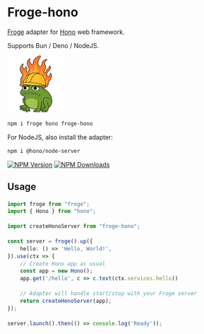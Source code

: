 # Froge-hono

[Froge](https://www.npmjs.com/package/froge) adapter for [Hono](https://www.npmjs.com/package/hono) web framework.

Supports Bun / Deno / NodeJS.

![froge-hono](froge-hono.webp)

```sh
npm i froge hono froge-hono
```

For NodeJS, also install the adapter:

```sh
npm i @hono/node-server
```

<a href="https://www.npmjs.com/package/froge-hono"><img alt="NPM Version" src="https://img.shields.io/npm/v/froge-hono"></a>
<a href="https://www.npmjs.com/package/froge-hono"><img alt="NPM Downloads" src="https://img.shields.io/npm/dm/froge-hono"></a>

## Usage

```typescript
import froge from "froge";
import { Hono } from "hono";

import createHonoServer from "froge-hono";

const server = froge().up({
    hello: () => 'Hello, World!',
}).use(ctx => {
    // Create Hono app as usual
    const app = new Hono();
    app.get('/hello', c => c.text(ctx.services.hello))

    // Adapter will handle start/stop with your Froge server
    return createHonoServer(app);
});

server.launch().then(() => console.log('Ready'));
```
